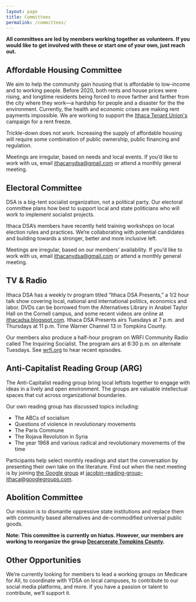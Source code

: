```yaml
---
layout: page
title: Committees
permalink: /committees/
---
```


**All committees are led by members working together as volunteers. If you would like to get involved with these or start one of your own, just reach out.**

## Affordable Housing Committee

We aim to help the community gain housing that is affordable to low-income and
to working people. Before 2020, both rents and house prices were rising, and longtime
residents being forced to move farther and farther from the city where they
work—a hardship for people and a disaster for the the environment. Currently, the health and economic crises are making rent payments impossible. We are working to support the [Ithaca Tenant Union's](https://www.ithacatu.org) campaign for a rent freeze.

Trickle-down does not work. Increasing the supply of affordable housing will
require some combination of public ownership, public financing and regulation.

Meetings are irregular, based on needs and local events. If you’d like to work
with us, email [ithacanydsa@gmail.com][main-email] or attend a monthly general
meeting.

## Electoral Committee

DSA is a big-tent socialist organization, not a political party. Our
electoral committee plans how best to support local and state politicians who
will work to implement socialist projects. 

Ithaca DSA’s members have recently held training workshops on local election
rules and practices. We’re collaborating with potential candidates and building
towards a stronger, better and more inclusive left.

Meetings are irregular, based on our members’ availability. If you’d like to
work with us, email [ithacanydsa@gmail.com][main-email] or attend a monthly general meeting.

## TV & Radio

Ithaca DSA has a weekly tv program titled “Ithaca DSA Presents,” a 1/2 hour
talk show covering local, national and international politics, economics and
labor. DVDs can be borrowed from the Alternatives Library in Anabel Taylor Hall
on the Cornell campus, and some recent videos are online at
[ithacadsa.blogspot.com][old-site]. Ithaca DSA Presents airs Tuesdays at 7 p.m. and
Thursdays at 11 p.m. Time Warner Channel 13 in Tompkins County.

Our members also produce a half-hour program on WRFI Community Radio called The
Inquiring Socialist. The program airs at 6:30 p.m. on alternate Tuesdays. See
[wrfi.org](https://wrfi.org) to hear recent episodes. 

## Anti-Capitalist Reading Group (ARG)

The Anti-Capitalist reading group bring local leftists together to engage with ideas in a lively
and open environment. The groups are valuable intellectual spaces that cut
across organizational boundaries. 

Our own reading group has discussed topics including:

 * The ABCs of socialism
 * Questions of violence in revolutionary movements
 * The Paris Commune
 * The Rojava Revolution in Syria
 * The year 1968 and various radical and revolutionary movements of the time

Participants help select monthly readings and start the conversation by
presenting their own take on the literature. Find out when the next meeting is
by joining [the Google group][reading-group] at [jacobin-reading-group-ithaca@googlegroups.com][reading-email].

## Abolition Committee

Our mission is to dismantle oppressive state institutions and replace them with
community based alternatives and de-commodified universal public goods. 

**Note: This committee is currently on hiatus. However, our members are working to reorganize the group [Decarcerate Tompkins County](https://decarceratetompkinscounty.weebly.com).**

## Other Opportunities

We’re currently looking for members to lead a working groups on Medicare for
All, to coordinate with YDSA on local campuses, to contribute to our social
media platforms, and more. If you have a passion or talent to contribute, we’ll
support it.

[reading-email]: mailto:jacobin-reading-group-ithaca@googlegroups.com
[reading-group]: https://groups.google.com/forum/#!forum/jacobin-reading-group-ithaca/join
[main-email]: mailto:ithacanydsa@gmail.com
[old-site]: https://ithacadsa.blogspot.com

